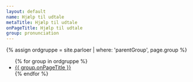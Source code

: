 ```yaml
---
layout: default
name: Hjælp til udtale
metaTitle: Hjælp til udtale
onPageTitle: Hjælp til udtale
group: pronunciation
---
```


{% assign ordgruppe = site.parloer | where: 'parentGroup', page.group %}
<ul>
{% for group in ordgruppe %}
<li>
    <a href="{{group.url | relative_url}}">{{ group.onPageTitle }}</a>
</li>
{% endfor %}
</ul>